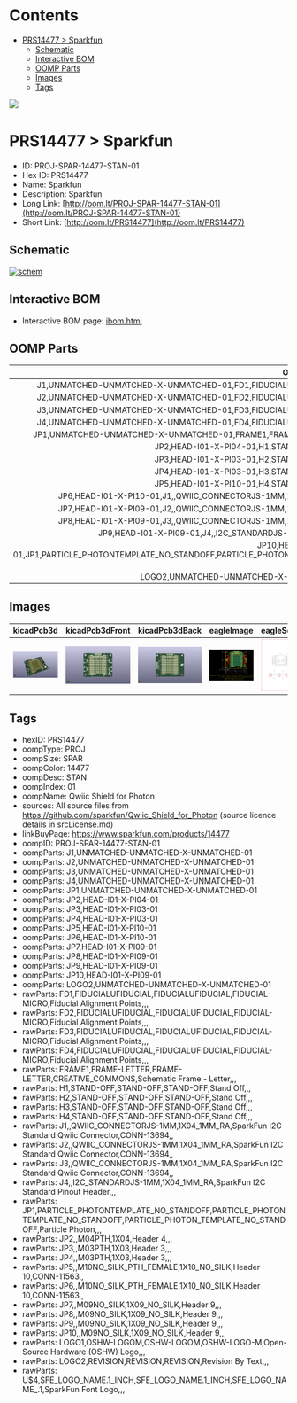 



Contents
========

* [PRS14477 > Sparkfun](#prs14477--sparkfun)
	* [Schematic](#schematic)
	* [Interactive BOM](#interactive-bom)
	* [OOMP Parts](#oomp-parts)
	* [Images](#images)
	* [Tags](#tags)
  
![][im]
# PRS14477 > Sparkfun

- ID: PROJ-SPAR-14477-STAN-01
- Hex ID: PRS14477
- Name: Sparkfun
- Description: Sparkfun
- Long Link: [http://oom.lt/PROJ-SPAR-14477-STAN-01](http://oom.lt/PROJ-SPAR-14477-STAN-01)
- Short Link: [http://oom.lt/PRS14477](http://oom.lt/PRS14477)

## Schematic
  
[![schem](eagleSchemImage.png)](eagleSchemImage.png)
## Interactive BOM

- Interactive BOM page: [ibom.html](https://htmlpreview.github.io/?https://github.com/oomlout/oomlout_OOMP_projects/blob/main/PROJ-SPAR-14477-STAN-01/kicad/bom/ibom.html)

## OOMP Parts
  

|OOMP Parts|
| :---: |
|J1,UNMATCHED-UNMATCHED-X-UNMATCHED-01,FD1,FIDUCIALUFIDUCIAL,FIDUCIALUFIDUCIAL,FIDUCIAL-MICRO,Fiducial Alignment Points,,,|
|J2,UNMATCHED-UNMATCHED-X-UNMATCHED-01,FD2,FIDUCIALUFIDUCIAL,FIDUCIALUFIDUCIAL,FIDUCIAL-MICRO,Fiducial Alignment Points,,,|
|J3,UNMATCHED-UNMATCHED-X-UNMATCHED-01,FD3,FIDUCIALUFIDUCIAL,FIDUCIALUFIDUCIAL,FIDUCIAL-MICRO,Fiducial Alignment Points,,,|
|J4,UNMATCHED-UNMATCHED-X-UNMATCHED-01,FD4,FIDUCIALUFIDUCIAL,FIDUCIALUFIDUCIAL,FIDUCIAL-MICRO,Fiducial Alignment Points,,,|
|JP1,UNMATCHED-UNMATCHED-X-UNMATCHED-01,FRAME1,FRAME-LETTER,FRAME-LETTER,CREATIVE_COMMONS,Schematic Frame - Letter,,,|
|JP2,HEAD-I01-X-PI04-01,H1,STAND-OFF,STAND-OFF,STAND-OFF,Stand Off,,,|
|JP3,HEAD-I01-X-PI03-01,H2,STAND-OFF,STAND-OFF,STAND-OFF,Stand Off,,,|
|JP4,HEAD-I01-X-PI03-01,H3,STAND-OFF,STAND-OFF,STAND-OFF,Stand Off,,,|
|JP5,HEAD-I01-X-PI10-01,H4,STAND-OFF,STAND-OFF,STAND-OFF,Stand Off,,,|
|JP6,HEAD-I01-X-PI10-01,J1,,QWIIC_CONNECTORJS-1MM,1X04_1MM_RA,SparkFun I2C Standard Qwiic Connector,CONN-13694,,|
|JP7,HEAD-I01-X-PI09-01,J2,,QWIIC_CONNECTORJS-1MM,1X04_1MM_RA,SparkFun I2C Standard Qwiic Connector,CONN-13694,,|
|JP8,HEAD-I01-X-PI09-01,J3,,QWIIC_CONNECTORJS-1MM,1X04_1MM_RA,SparkFun I2C Standard Qwiic Connector,CONN-13694,,|
|JP9,HEAD-I01-X-PI09-01,J4,,I2C_STANDARDJS-1MM,1X04_1MM_RA,SparkFun I2C Standard Pinout Header,,,|
|JP10,HEAD-I01-X-PI09-01,JP1,PARTICLE_PHOTONTEMPLATE_NO_STANDOFF,PARTICLE_PHOTONTEMPLATE_NO_STANDOFF,PARTICLE_PHOTON_TEMPLATE_NO_STANDOFF,Particle Photon,,,|
|LOGO2,UNMATCHED-UNMATCHED-X-UNMATCHED-01,JP2,,M04PTH,1X04,Header 4,,,|

## Images
  
  

|kicadPcb3d|kicadPcb3dFront|kicadPcb3dBack|eagleImage|eagleSchemImage|
| :---: | :---: | :---: | :---: | :---: |
|[![kicadPcb3d](kicadPcb3d_140.png)](kicadPcb3d.png)|[![kicadPcb3dFront](kicadPcb3dFront_140.png)](kicadPcb3dFront.png)|[![kicadPcb3dBack](kicadPcb3dBack_140.png)](kicadPcb3dBack.png)|[![eagleImage](eagleImage_140.png)](eagleImage.png)|[![eagleSchemImage](eagleSchemImage_140.png)](eagleSchemImage.png)|

## Tags

- hexID: PRS14477
- oompType: PROJ
- oompSize: SPAR
- oompColor: 14477
- oompDesc: STAN
- oompIndex: 01
- oompName: Qwiic Shield for Photon
- sources: All source files from https://github.com/sparkfun/Qwiic_Shield_for_Photon (source licence details in srcLicense.md)
- linkBuyPage: https://www.sparkfun.com/products/14477
- oompID: PROJ-SPAR-14477-STAN-01
- oompParts: J1,UNMATCHED-UNMATCHED-X-UNMATCHED-01
- oompParts: J2,UNMATCHED-UNMATCHED-X-UNMATCHED-01
- oompParts: J3,UNMATCHED-UNMATCHED-X-UNMATCHED-01
- oompParts: J4,UNMATCHED-UNMATCHED-X-UNMATCHED-01
- oompParts: JP1,UNMATCHED-UNMATCHED-X-UNMATCHED-01
- oompParts: JP2,HEAD-I01-X-PI04-01
- oompParts: JP3,HEAD-I01-X-PI03-01
- oompParts: JP4,HEAD-I01-X-PI03-01
- oompParts: JP5,HEAD-I01-X-PI10-01
- oompParts: JP6,HEAD-I01-X-PI10-01
- oompParts: JP7,HEAD-I01-X-PI09-01
- oompParts: JP8,HEAD-I01-X-PI09-01
- oompParts: JP9,HEAD-I01-X-PI09-01
- oompParts: JP10,HEAD-I01-X-PI09-01
- oompParts: LOGO2,UNMATCHED-UNMATCHED-X-UNMATCHED-01
- rawParts: FD1,FIDUCIALUFIDUCIAL,FIDUCIALUFIDUCIAL,FIDUCIAL-MICRO,Fiducial Alignment Points,,,
- rawParts: FD2,FIDUCIALUFIDUCIAL,FIDUCIALUFIDUCIAL,FIDUCIAL-MICRO,Fiducial Alignment Points,,,
- rawParts: FD3,FIDUCIALUFIDUCIAL,FIDUCIALUFIDUCIAL,FIDUCIAL-MICRO,Fiducial Alignment Points,,,
- rawParts: FD4,FIDUCIALUFIDUCIAL,FIDUCIALUFIDUCIAL,FIDUCIAL-MICRO,Fiducial Alignment Points,,,
- rawParts: FRAME1,FRAME-LETTER,FRAME-LETTER,CREATIVE_COMMONS,Schematic Frame - Letter,,,
- rawParts: H1,STAND-OFF,STAND-OFF,STAND-OFF,Stand Off,,,
- rawParts: H2,STAND-OFF,STAND-OFF,STAND-OFF,Stand Off,,,
- rawParts: H3,STAND-OFF,STAND-OFF,STAND-OFF,Stand Off,,,
- rawParts: H4,STAND-OFF,STAND-OFF,STAND-OFF,Stand Off,,,
- rawParts: J1,,QWIIC_CONNECTORJS-1MM,1X04_1MM_RA,SparkFun I2C Standard Qwiic Connector,CONN-13694,,
- rawParts: J2,,QWIIC_CONNECTORJS-1MM,1X04_1MM_RA,SparkFun I2C Standard Qwiic Connector,CONN-13694,,
- rawParts: J3,,QWIIC_CONNECTORJS-1MM,1X04_1MM_RA,SparkFun I2C Standard Qwiic Connector,CONN-13694,,
- rawParts: J4,,I2C_STANDARDJS-1MM,1X04_1MM_RA,SparkFun I2C Standard Pinout Header,,,
- rawParts: JP1,PARTICLE_PHOTONTEMPLATE_NO_STANDOFF,PARTICLE_PHOTONTEMPLATE_NO_STANDOFF,PARTICLE_PHOTON_TEMPLATE_NO_STANDOFF,Particle Photon,,,
- rawParts: JP2,,M04PTH,1X04,Header 4,,,
- rawParts: JP3,,M03PTH,1X03,Header 3,,,
- rawParts: JP4,,M03PTH,1X03,Header 3,,,
- rawParts: JP5,,M10NO_SILK_PTH_FEMALE,1X10_NO_SILK,Header 10,CONN-11563,,
- rawParts: JP6,,M10NO_SILK_PTH_FEMALE,1X10_NO_SILK,Header 10,CONN-11563,,
- rawParts: JP7,,M09NO_SILK,1X09_NO_SILK,Header 9,,,
- rawParts: JP8,,M09NO_SILK,1X09_NO_SILK,Header 9,,,
- rawParts: JP9,,M09NO_SILK,1X09_NO_SILK,Header 9,,,
- rawParts: JP10,,M09NO_SILK,1X09_NO_SILK,Header 9,,,
- rawParts: LOGO1,OSHW-LOGOM,OSHW-LOGOM,OSHW-LOGO-M,Open-Source Hardware (OSHW) Logo,,,
- rawParts: LOGO2,REVISION,REVISION,REVISION,Revision By Text,,,
- rawParts: U$4,SFE_LOGO_NAME.1_INCH,SFE_LOGO_NAME.1_INCH,SFE_LOGO_NAME_.1,SparkFun Font Logo,,,



[im]: kicadPcb3d_450.png
